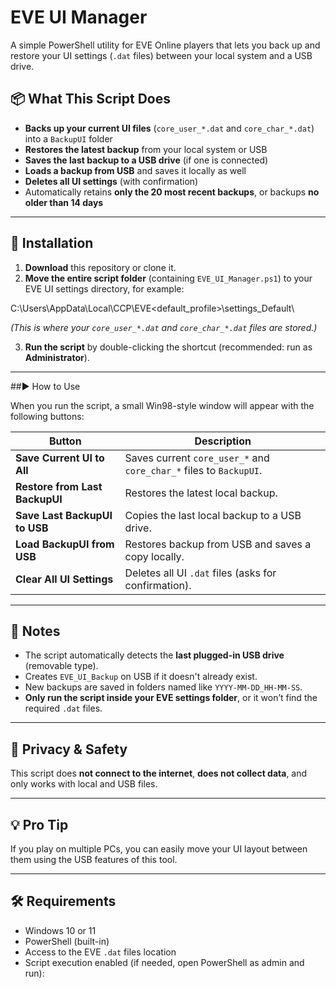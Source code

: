# EVE UI Manager

A simple PowerShell utility for EVE Online players that lets you back up and restore your UI settings (`.dat` files) between your local system and a USB drive.

## 📦 What This Script Does

- **Backs up your current UI files** (`core_user_*.dat` and `core_char_*.dat`) into a `BackupUI` folder
- **Restores the latest backup** from your local system or USB
- **Saves the last backup to a USB drive** (if one is connected)
- **Loads a backup from USB** and saves it locally as well
- **Deletes all UI settings** (with confirmation)
- Automatically retains **only the 20 most recent backups**, or backups **no older than 14 days**

---

## 💾 Installation

1. **Download** this repository or clone it.
2. **Move the entire script folder** (containing `EVE_UI_Manager.ps1`) to your EVE UI settings directory, for example:

C:\Users<YourName>\AppData\Local\CCP\EVE<default_profile>\settings_Default\


*(This is where your `core_user_*.dat` and `core_char_*.dat` files are stored.)*

3. **Run the script** by double-clicking the shortcut (recommended: run as **Administrator**).

---

##▶️ How to Use

When you run the script, a small Win98-style window will appear with the following buttons:

| Button                          | Description                                                                 |
|----------------------------------|-----------------------------------------------------------------------------|
| **Save Current UI to All**       | Saves current `core_user_*` and `core_char_*` files to `BackupUI`.         |
| **Restore from Last BackupUI**   | Restores the latest local backup.                                          |
| **Save Last BackupUI to USB**    | Copies the last local backup to a USB drive.                               |
| **Load BackupUI from USB**       | Restores backup from USB and saves a copy locally.                         |
| **Clear All UI Settings**        | Deletes all UI `.dat` files (asks for confirmation).                       |

---

## 📝 Notes

- The script automatically detects the **last plugged-in USB drive** (removable type).
- Creates `EVE_UI_Backup` on USB if it doesn't already exist.
- New backups are saved in folders named like `YYYY-MM-DD_HH-MM-SS`.
- **Only run the script inside your EVE settings folder**, or it won’t find the required `.dat` files.

---

## 🔐 Privacy & Safety

This script does **not connect to the internet**, **does not collect data**, and only works with local and USB files.

---

## 💡 Pro Tip

If you play on multiple PCs, you can easily move your UI layout between them using the USB features of this tool.

---

## 🛠️ Requirements

- Windows 10 or 11
- PowerShell (built-in)
- Access to the EVE `.dat` files location
- Script execution enabled (if needed, open PowerShell as admin and run):



